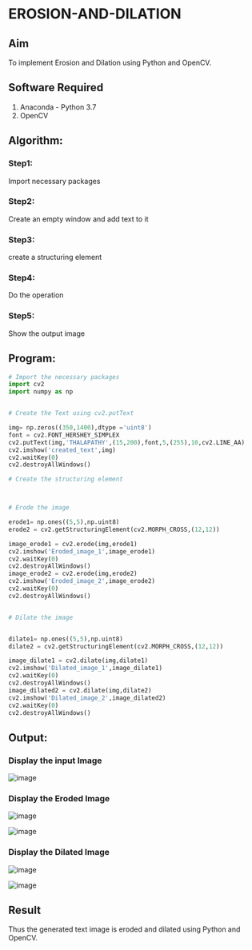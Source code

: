# EROSION-AND-DILATION

## Aim
To implement Erosion and Dilation using Python and OpenCV.
## Software Required
1. Anaconda - Python 3.7
2. OpenCV
## Algorithm:
### Step1:
Import necessary packages

### Step2:
Create an empty window and add text to it
### Step3:
create a structuring element

### Step4:
Do the operation

### Step5:
Show the output image

 
## Program:

``` Python
# Import the necessary packages
import cv2
import numpy as np


# Create the Text using cv2.putText

img= np.zeros((350,1400),dtype ='uint8')
font = cv2.FONT_HERSHEY_SIMPLEX
cv2.putText(img,'THALAPATHY',(15,200),font,5,(255),10,cv2.LINE_AA)
cv2.imshow('created_text',img)
cv2.waitKey(0)
cv2.destroyAllWindows()

# Create the structuring element



# Erode the image

erode1= np.ones((5,5),np.uint8)
erode2 = cv2.getStructuringElement(cv2.MORPH_CROSS,(12,12))

image_erode1 = cv2.erode(img,erode1)
cv2.imshow('Eroded_image_1',image_erode1)
cv2.waitKey(0)
cv2.destroyAllWindows()
image_erode2 = cv2.erode(img,erode2)
cv2.imshow('Eroded_image_2',image_erode2)
cv2.waitKey(0)
cv2.destroyAllWindows()


# Dilate the image


dilate1= np.ones((5,5),np.uint8)
dilate2 = cv2.getStructuringElement(cv2.MORPH_CROSS,(12,12))

image_dilate1 = cv2.dilate(img,dilate1)
cv2.imshow('Dilated_image_1',image_dilate1)
cv2.waitKey(0)
cv2.destroyAllWindows()
image_dilated2 = cv2.dilate(img,dilate2)
cv2.imshow('Dilated_image_2',image_dilated2)
cv2.waitKey(0)
cv2.destroyAllWindows()


```
## Output:

### Display the input Image
![image](https://github.com/PERARASU10/EROSION-AND-DILATION/assets/118348589/e5703e5a-27dd-458c-aadf-f50f71808a19)



### Display the Eroded Image
![image](https://github.com/PERARASU10/EROSION-AND-DILATION/assets/118348589/3dd5ded5-2105-416f-bbbc-9dd54f0af116)

![image](https://github.com/PERARASU10/EROSION-AND-DILATION/assets/118348589/794c1709-12ca-45bd-b651-bfda53d4a6e2)


### Display the Dilated Image

![image](https://github.com/PERARASU10/EROSION-AND-DILATION/assets/118348589/10dd4283-9943-4b71-b5d2-5e61e8ca11ae)

![image](https://github.com/PERARASU10/EROSION-AND-DILATION/assets/118348589/b97d3589-9eb1-4d5e-8ca7-e446c7cbf7db)


## Result
Thus the generated text image is eroded and dilated using Python and OpenCV.
